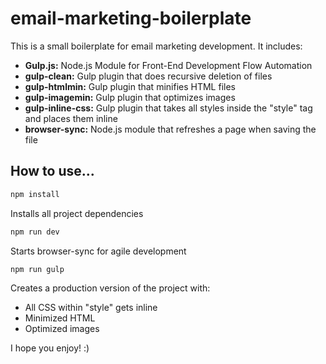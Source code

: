 # email-marketing-boilerplate

This is a small boilerplate for email marketing development. It includes:

* **Gulp.js:** Node.js Module for Front-End Development Flow Automation
* **gulp-clean:** Gulp plugin that does recursive deletion of files
* **gulp-htmlmin:** Gulp plugin that minifies HTML files
* **gulp-imagemin:** Gulp plugin that optimizes images
* **gulp-inline-css:** Gulp plugin that takes all styles inside the "style" tag and places them inline
* **browser-sync:** Node.js module that refreshes a page when saving the file

## How to use...

```bash
npm install
```
Installs all project dependencies

```bash
npm run dev
```
Starts browser-sync for agile development

```bash
npm run gulp 
```
Creates a production version of the project with:

* All CSS within "style" gets inline
* Minimized HTML
* Optimized images

I hope you enjoy! :)



